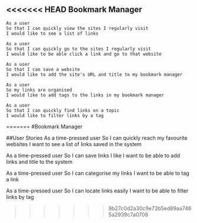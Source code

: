 <<<<<<< HEAD
Bookmark Manager
------
```
As a user
So that I can quickly view the sites I regularly visit
I would like to see a list of links
```
```
As a user
So that I can quickly go to the sites I regularly visit
I would like to be able click a link and go to that website
```
```
As a user
So that I can save a website
I would like to add the site's URL and title to my bookmark manager
```
```
As a user
So my links are organised
I would like to add tags to the links in my bookmark manager
```
```
As a user
So that I can quickly find links on a topic
I would like to filter links by a tag
```
=======
#Bookmark Manager

##User Stories
As a time-pressed user
So I can quickly reach my favourite websites
I want to see a list of links saved in the system

As a time-pressed user
So I can save links I like
I want to be able to add links and title to the system

As a time-pressed user
So I can categorise my links
I want to be able to tag a link

As a time-pressed user
So I can locate links easily
I want to be able to filter links by tag
>>>>>>> 9b27c0d2a30c9e72b5ed89aa7465a2939c7a0708
